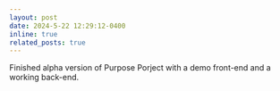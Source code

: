 ```yaml
---
layout: post
date: 2024-5-22 12:29:12-0400
inline: true
related_posts: true
---
```


Finished alpha version of Purpose Porject with a demo front-end and a working back-end.
